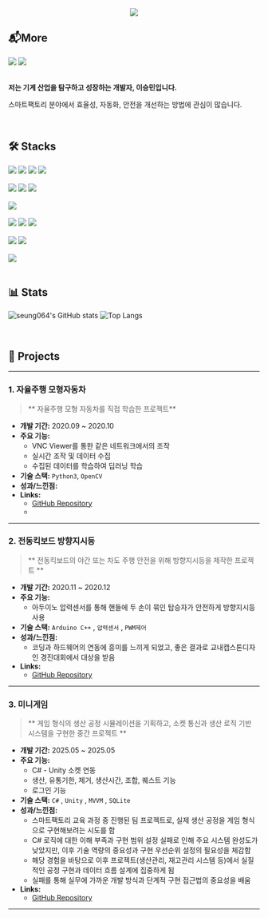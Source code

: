 <!-- 
👋 안녕하세요! 이 템플릿을 사용해 멋진 GitHub 프로필을 만들어보세요.
- [ ] 안의 내용을 자신의 정보로 채워주세요.
- 더 많은 뱃지는 https://shields.io/ 에서 만들 수 있습니다.
- 아이콘은 https://simpleicons.org/ 에서 찾아보세요.
-->


<!-- 타이틀 및 소개 -->
<div align="center">
  <img src="https://capsule-render.vercel.app/api?type=waving&color=auto&height=200§ion=header&text=안녕하세요!%20이승민입니다&fontSize=50" />
  <!-- 
    캡슐 렌더(capsule-render)를 사용하면 멋진 헤더를 쉽게 만들 수 있습니다. 
    https://github.com/kyechan99/capsule-render 에서 더 많은 옵션을 확인하세요.
    &text= 에 원하는 문구를, &height= 에 높이를, &color= 에 색상을 지정할 수 있습니다.
  -->
</div>

<!-- 연락처 -->
<div align="left">
  <h2>📬More</h2>
  <!-- 
    [your-notion-page-url] 부분에 자신의 노션 페이지 주소를 입력하세요.
    [YOUR_GITHUB_ID] 부분에 자신의 GitHub 아이디를 입력하세요.
  -->
  <a href="https://[your-notion-page-url].notion.site/"><img src="https://img.shields.io/badge/Notion-000000?style=for-the-badge&logo=notion&logoColor=white"></a>
  <a href="https://github.com/[YOUR_GITHUB_ID]"><img src="https://img.shields.io/badge/GitHub-181717?style=for-the-badge&logo=github&logoColor=white"></a>
</div>

<br>


<div align="left"> 
  <p><strong>저는 기계 산업을 탐구하고 성장하는 개발자, 이승민입니다.</strong></p>
  <p>스마트팩토리 분야에서 효율성, 자동화, 안전을 개선하는 방법에 관심이 많습니다.</p>
</div>

<br>

<!-- 기술 스택 -->
 <div align="left">
  <h2>🛠️ Stacks</h2>
  
  <div>
    <img src="https://img.shields.io/badge/C%23-239120?style=for-the-badge&logo=c-sharp&logoColor=white"> 
    <img src="https://img.shields.io/badge/C++-00599C?style=for-the-badge&logo=c%2B%2B&logoColor=white">
    <img src="https://img.shields.io/badge/Python-3776AB?style=for-the-badge&logo=python&logoColor=white">
    <img src="https://img.shields.io/badge/C-A8B9CC?style=for-the-badge&logo=c&logoColor=white">
  </div>
  <br>
  <div>
    <img src="https://img.shields.io/badge/.NET-512BD4?style=for-the-badge&logo=dotnet&logoColor=white">
    <img src="https://img.shields.io/badge/WPF-5C2D91?style=for-the-badge&logo=.net&logoColor=white"> 
    <img src="https://img.shields.io/badge/WinForms-8A2BE2?style=for-the-badge&logo=.net&logoColor=white">
  </div>
  <br>
  <div>
    <img src="https://img.shields.io/badge/OpenCV-5C3EE8?style=for-the-badge&logo=opencv&logoColor=white">
  </div>
  <br>
  <div>
    <img src="https://img.shields.io/badge/MSSQL-CC2927?style=for-the-badge&logo=microsoft-sql-server&logoColor=white">
    <img src="https://img.shields.io/badge/MySQL-4479A1?style=for-the-badge&logo=mysql&logoColor=white">
    <img src="https://img.shields.io/badge/SQLite-003B57?style=for-the-badge&logo=sqlite&logoColor=white">
  </div>
  <br>
  <div>
    <img src="https://img.shields.io/badge/Git-F05032?style=for-the-badge&logo=git&logoColor=white">
    <img src="https://img.shields.io/badge/GitHub-181717?style=for-the-badge&logo=github&logoColor=white">
  </div>
  <br>
  <div>
    <img src="https://img.shields.io/badge/PLC-00878F?style=for-the-badge&logo=siemens&logoColor=white">
    <!img src="https://img.shields.io/badge/CAD%20Integration-E63946?style=for-the-badge&logo=autodesk&logoColor=white"-->
  </div>
</div>

<br>

<!-- GitHub 통계 -->
<div align="left">
  <h2>📊 Stats</h2>
  <p>
    <!-- 
      ?username= 뒤에 본인의 GitHub 아이디를 입력하세요.
      &show_icons=true&theme=radical 테마는 여러가지가 있으니, 원하는 테마로 변경할 수 있습니다. 
      (예: dark, radical, merko, gruvbox, tokyonight, onedark, cobalt, synthwave, highcontrast, drastic 등)
    -->
    <img src="https://github-readme-stats.vercel.app/api?username=seung064&show_icons=true&theme=radical" alt="seung064's GitHub stats" />
    <img src="https://github-readme-stats.vercel.app/api/top-langs/?username=seung064&layout=compact&theme=radical" alt="Top Langs" />
  </p>
</div>

<br>

<!-- 주요 프로젝트 -->
<div align="left">
  <h2>📁 Projects</h2>

  ---

  ### 1. 자율주행 모형자동차
  > ** 자율주행 모형 자동차를 직접 학습한 프로젝트**
  - **개발 기간:** 2020.09 ~ 2020.10
  - **주요 기능:**
    - VNC Viewer를 통한 같은 네트워크에서의 조작
    - 실시간 조작 및 데이터 수집
    - 수집된 데이터를 학습하여 딥러닝 학습
  - **기술 스택:** `Python3`, `OpenCV`
  - **성과/느낀점:** 
  - **Links:**
    - [GitHub Repository](https://github.com/self_driving_rc_car)
    - 

  ---

  <!-- 여기에 더 많은 프로젝트를 추가할 수 있습니다. -->

  ### 2. 전동킥보드 방향지시등
  > ** 전동킥보드의 야간 또는 차도 주행 안전을 위해 방향지시등을 제작한 프로젝트 **
  - **개발 기간:** 2020.11 ~ 2020.12
  - **주요 기능:**
    - 아두이노 압력센서를 통해 핸들에 두 손이 묶인 탑승자가 안전하게 방향지시등 사용
  - **기술 스택:** `Arduino C++` , `압력센서` , `PWM제어`
  - **성과/느낀점:**
    - 코딩과 하드웨어의 연동에 흥미를 느끼게 되었고, 좋은 결과로 교내캡스톤디자인 경진대회에서 대상을 받음
  - **Links:**
    - [GitHub Repository](https://github.com/seung064/arduino_turn_signal_kit)

  ---

  ### 3. 미니게임
  > ** 게임 형식의 생산 공정 시뮬레이션을 기획하고, 소켓 통신과 생산 로직 기반 시스템을 구현한 중간 프로젝트 **
  - **개발 기간:** 2025.05 ~ 2025.05
  - **주요 기능:**
    - C# - Unity 소켓 연동
    - 생산, 유통기한, 제거, 생산시간, 조합, 퀘스트 기능
    - 로그인 기능
  - **기술 스택:** `C#` , `Unity` , `MVVM` , `SQLite`
  - **성과/느낀점:**
    - 스마트팩토리 교육 과정 중 진행된 팀 프로젝트로, 실제 생산 공정을 게임 형식으로 구현해보려는 시도를 함
    - C# 로직에 대한 이해 부족과 구현 범위 설정 실패로 인해 주요 시스템 완성도가 낮았지만, 이후 기술 역량의 중요성과 구현 우선순위 설정의 필요성을 체감함
    - 해당 경험을 바탕으로 이후 프로젝트(생산관리, 재고관리 시스템 등)에서 실질적인 공정 구현과 데이터 흐름 설계에 집중하게 됨
    - 실패를 통해 실무에 가까운 개발 방식과 단계적 구현 접근법의 중요성을 배움
  - **Links:**
    - [GitHub Repository](https://github.com/seung064/Lily)
   
  ---

</div>

<br>
